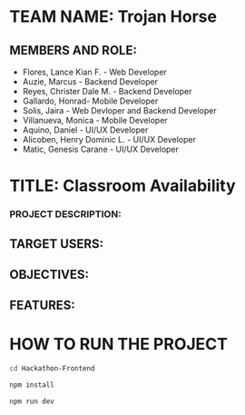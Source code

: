 # TEAM NAME: Trojan Horse

## MEMBERS AND ROLE:
  * Flores, Lance Kian F. - Web Developer
  * Auzie, Marcus - Backend Developer
  * Reyes, Christer Dale M. - Backend Developer
  * Gallardo, Honrad- Mobile Developer
  * Solis, Jaira - Web Devloper and Backend Developer
  * Villanueva, Monica - Mobile Developer
  * Aquino, Daniel - UI/UX Developer
  * Alicoben, Henry Dominic L. - UI/UX Developer
  * Matic, Genesis Carane - UI/UX Developer

# TITLE: Classroom Availability
### PROJECT DESCRIPTION:

## TARGET USERS:

## OBJECTIVES:

## FEATURES:

# HOW TO RUN THE PROJECT
```bash
cd Hackathon-Frontend
```
```bash
npm install
```
```bash
npm run dev
```
